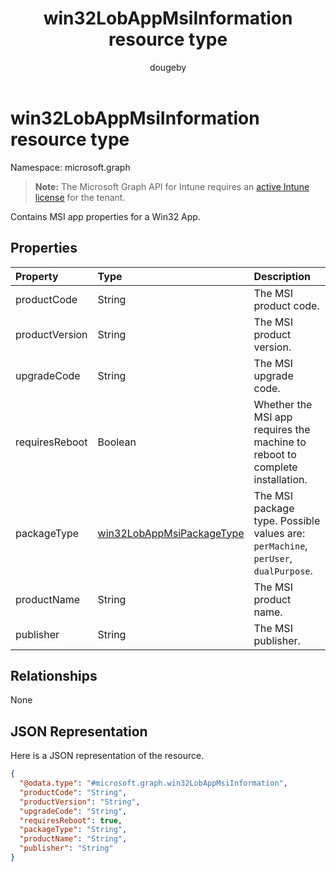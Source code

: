 ﻿---
title: "win32LobAppMsiInformation resource type"
description: "Contains MSI app properties for a Win32 App."
author: "dougeby"
localization_priority: Normal
ms.prod: "intune"
doc_type: resourcePageType
---

# win32LobAppMsiInformation resource type

Namespace: microsoft.graph

> **Note:** The Microsoft Graph API for Intune requires an [active Intune license](https://go.microsoft.com/fwlink/?linkid=839381) for the tenant.

Contains MSI app properties for a Win32 App.

## Properties

| Property       | Type                                                                               | Description                                                                        |
| :------------- | :--------------------------------------------------------------------------------- | :--------------------------------------------------------------------------------- |
| productCode    | String                                                                             | The MSI product code.                                                              |
| productVersion | String                                                                             | The MSI product version.                                                           |
| upgradeCode    | String                                                                             | The MSI upgrade code.                                                              |
| requiresReboot | Boolean                                                                            | Whether the MSI app requires the machine to reboot to complete installation.       |
| packageType    | [win32LobAppMsiPackageType](../resources/intune-apps-win32lobappmsipackagetype.md) | The MSI package type. Possible values are: `perMachine`, `perUser`, `dualPurpose`. |
| productName    | String                                                                             | The MSI product name.                                                              |
| publisher      | String                                                                             | The MSI publisher.                                                                 |

## Relationships

None

## JSON Representation

Here is a JSON representation of the resource.

<!-- {
  "blockType": "resource",
  "@odata.type": "microsoft.graph.win32LobAppMsiInformation"
}
-->

```json
{
  "@odata.type": "#microsoft.graph.win32LobAppMsiInformation",
  "productCode": "String",
  "productVersion": "String",
  "upgradeCode": "String",
  "requiresReboot": true,
  "packageType": "String",
  "productName": "String",
  "publisher": "String"
}
```

